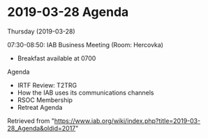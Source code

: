 




2019-03-28 Agenda
=================





Thursday (2019-03-28)


07:30-08:50: IAB Business Meeting (Room: Hercovka)



* Breakfast available at 0700


Agenda



* IRTF Review: T2TRG
* How the IAB uses its communications channels
* RSOC Membership
* Retreat Agenda






Retrieved from "<https://www.iab.org/wiki/index.php?title=2019-03-28_Agenda&oldid=2017>"


